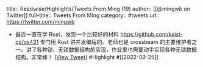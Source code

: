 title:: Readwise/Highlights/Tweets From Ming (19)
author:: [[@mingwb on Twitter]]
full-title:: Tweets From Ming
category:: #tweets
url:: https://twitter.com/mingwb

- 最近一直在学 Rust，发现一个比较好的材料 https://github.com/kaist-cp/cs431 专门用 Rust 讲并发编程的。老师也是 crossbeam 的主要维护者之一。讲了各种锁、无锁数据结构的实现，作业里也需要动手实现各种无锁数据结构。非常棒！ ([View Tweet](https://twitter.com/mingwb/status/1495953527289839616)) #Highlight #[[2022-02-25]]